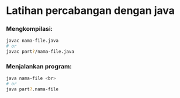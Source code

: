 <h1>Latihan percabangan dengan java</h1>

<h3>Mengkompilasi:</h3>

```bash
javac nama-file.java
# or
javac part?/nama-file.java
```

<h3>Menjalankan program:</h3>

```bash
java nama-file <br>
# or
java part?.nama-file
```